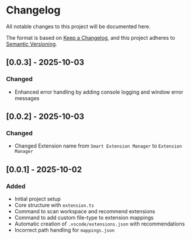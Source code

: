 # Changelog

All notable changes to this project will be documented here.

The format is based on [Keep a Changelog](https://keepachangelog.com/en/1.0.0/),
and this project adheres to [Semantic Versioning](https://semver.org/).

## [0.0.3] - 2025-10-03

### Changed

- Enhanced error handling by adding console logging and window error messages

## [0.0.2] - 2025-10-03

### Changed

- Changed Extension name from `Smart Extension Manager` to `Extension Manager`

## [0.0.1] - 2025-10-02

### Added

- Initial project setup
- Core structure with `extension.ts`
- Command to scan workspace and recommend extensions
- Command to add custom file-type to extension mappings
- Automatic creation of `.vscode/extensions.json` with recommendations
- Incorrect path handling for `mappings.json`
